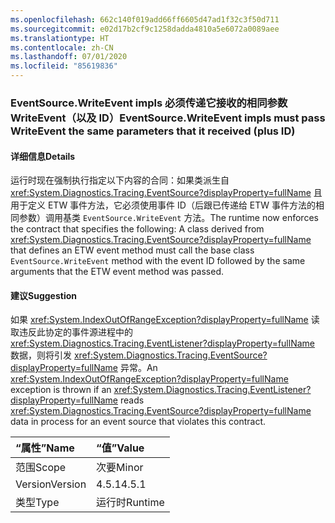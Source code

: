 ```yaml
---
ms.openlocfilehash: 662c140f019add66ff6605d47ad1f32c3f50d711
ms.sourcegitcommit: e02d17b2cf9c1258dadda4810a5e6072a0089aee
ms.translationtype: HT
ms.contentlocale: zh-CN
ms.lasthandoff: 07/01/2020
ms.locfileid: "85619836"
---
```

### <a name="eventsourcewriteevent-impls-must-pass-writeevent-the-same-parameters-that-it-received-plus-id"></a><span data-ttu-id="0d42a-101">EventSource.WriteEvent impls 必须传递它接收的相同参数 WriteEvent（以及 ID）</span><span class="sxs-lookup"><span data-stu-id="0d42a-101">EventSource.WriteEvent impls must pass WriteEvent the same parameters that it received (plus ID)</span></span>

#### <a name="details"></a><span data-ttu-id="0d42a-102">详细信息</span><span class="sxs-lookup"><span data-stu-id="0d42a-102">Details</span></span>

<span data-ttu-id="0d42a-103">运行时现在强制执行指定以下内容的合同：如果类派生自 <xref:System.Diagnostics.Tracing.EventSource?displayProperty=fullName> 且用于定义 ETW 事件方法，它必须使用事件 ID（后跟已传递给 ETW 事件方法的相同参数）调用基类 <code>EventSource.WriteEvent</code> 方法。</span><span class="sxs-lookup"><span data-stu-id="0d42a-103">The runtime now enforces the contract that specifies the following: A class derived from <xref:System.Diagnostics.Tracing.EventSource?displayProperty=fullName> that defines an ETW event method must call the base class <code>EventSource.WriteEvent</code> method with the event ID followed by the same arguments that the ETW event method was passed.</span></span>

#### <a name="suggestion"></a><span data-ttu-id="0d42a-104">建议</span><span class="sxs-lookup"><span data-stu-id="0d42a-104">Suggestion</span></span>

<span data-ttu-id="0d42a-105">如果 <xref:System.IndexOutOfRangeException?displayProperty=fullName> 读取违反此协定的事件源进程中的 <xref:System.Diagnostics.Tracing.EventListener?displayProperty=fullName> 数据，则将引发 <xref:System.Diagnostics.Tracing.EventSource?displayProperty=fullName> 异常。</span><span class="sxs-lookup"><span data-stu-id="0d42a-105">An <xref:System.IndexOutOfRangeException?displayProperty=fullName> exception is thrown if an <xref:System.Diagnostics.Tracing.EventListener?displayProperty=fullName> reads <xref:System.Diagnostics.Tracing.EventSource?displayProperty=fullName> data in process for an event source that violates this contract.</span></span>

| <span data-ttu-id="0d42a-106">“属性”</span><span class="sxs-lookup"><span data-stu-id="0d42a-106">Name</span></span>    | <span data-ttu-id="0d42a-107">“值”</span><span class="sxs-lookup"><span data-stu-id="0d42a-107">Value</span></span>       |
|:--------|:------------|
| <span data-ttu-id="0d42a-108">范围</span><span class="sxs-lookup"><span data-stu-id="0d42a-108">Scope</span></span>   |<span data-ttu-id="0d42a-109">次要</span><span class="sxs-lookup"><span data-stu-id="0d42a-109">Minor</span></span>|
|<span data-ttu-id="0d42a-110">Version</span><span class="sxs-lookup"><span data-stu-id="0d42a-110">Version</span></span>|<span data-ttu-id="0d42a-111">4.5.1</span><span class="sxs-lookup"><span data-stu-id="0d42a-111">4.5.1</span></span>|
|<span data-ttu-id="0d42a-112">类型</span><span class="sxs-lookup"><span data-stu-id="0d42a-112">Type</span></span>|<span data-ttu-id="0d42a-113">运行时</span><span class="sxs-lookup"><span data-stu-id="0d42a-113">Runtime</span></span>|
